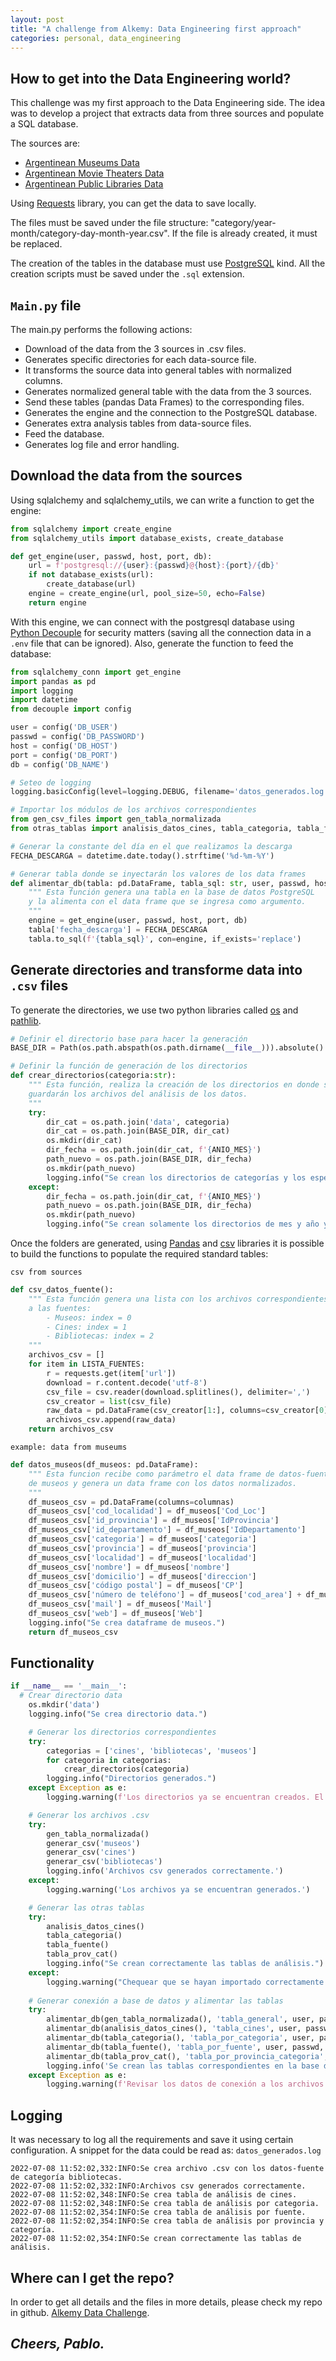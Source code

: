 ```yaml
---
layout: post
title: "A challenge from Alkemy: Data Engineering first approach"
categories: personal, data_engineering
---
```


## How to get into the Data Engineering world?

This challenge was my first approach to the Data Engineering side.
The idea was to develop a project that extracts data from three sources and populate a SQL database.

The sources are:
- [Argentinean Museums Data](https://datos.cultura.gob.ar/dataset/espacios-culturales-argentina-sinca/archivo/4207def0-2ff7-41d5-9095-d42ae8207a5d)
- [Argentinean Movie Theaters Data](https://datos.cultura.gob.ar/dataset/espacios-culturales-argentina-sinca/archivo/f7a8edb8-9208-41b0-8f19-d72811dcea97)
- [Argentinean Public Libraries Data](https://datos.cultura.gob.ar/dataset/espacios-culturales-argentina-sinca/archivo/01c6c048-dbeb-44e0-8efa-6944f73715d7)

Using [Requests](https://pypi.org/project/requests/) library, you can get the data to save locally.

The files must be saved under the file structure: "category/year-month/category-day-month-year.csv".
If the file is already created, it must be replaced.

The creation of the tables in the database must use [PostgreSQL](https://www.postgresql.org/) kind.
All the creation scripts must be saved under the `.sql` extension.

## `Main.py` file

The main.py performs the following actions:
- Download of the data from the 3 sources in .csv files.
- Generates specific directories for each data-source file.
- It transforms the source data into general tables with normalized columns.
- Generates normalized general table with the data from the 3 sources.
- Send these tables (pandas Data Frames) to the corresponding files.
- Generates the engine and the connection to the PostgreSQL database.
- Generates extra analysis tables from data-source files.
- Feed the database.
- Generates log file and error handling.

## Download the data from the sources

Using sqlalchemy and sqlalchemy_utils, we can write a function to get the engine:
``` python
from sqlalchemy import create_engine
from sqlalchemy_utils import database_exists, create_database

def get_engine(user, passwd, host, port, db):
    url = f'postgresql://{user}:{passwd}@{host}:{port}/{db}'
    if not database_exists(url):
        create_database(url)
    engine = create_engine(url, pool_size=50, echo=False)
    return engine
```

With this engine, we can connect with the postgresql database using [Python Decouple](https://pypi.org/project/python-decouple/) for security matters (saving all the connection data in a `.env` file that can be ignored).
Also, generate the function to feed the database:
``` python
from sqlalchemy_conn import get_engine
import pandas as pd
import logging
import datetime
from decouple import config

user = config('DB_USER')
passwd = config('DB_PASSWORD')
host = config('DB_HOST')
port = config('DB_PORT')
db = config('DB_NAME')

# Seteo de logging
logging.basicConfig(level=logging.DEBUG, filename='datos_generados.log', filemode='a', format='%(asctime)s:%(levelname)s:%(message)s')

# Importar los módulos de los archivos correspondientes
from gen_csv_files import gen_tabla_normalizada
from otras_tablas import analisis_datos_cines, tabla_categoria, tabla_fuente, tabla_prov_cat

# Generar la constante del día en el que realizamos la descarga
FECHA_DESCARGA = datetime.date.today().strftime('%d-%m-%Y')

# Generar tabla donde se inyectarán los valores de los data frames
def alimentar_db(tabla: pd.DataFrame, tabla_sql: str, user, passwd, host, port, db):
    """ Esta función genera una tabla en la base de datos PostgreSQL
    y la alimenta con el data frame que se ingresa como argumento.
    """
    engine = get_engine(user, passwd, host, port, db)
    tabla['fecha_descarga'] = FECHA_DESCARGA
    tabla.to_sql(f'{tabla_sql}', con=engine, if_exists='replace')
```

## Generate directories and transforme data into `.csv` files

To generate the directories, we use two python libraries called [os](https://docs.python.org/3/library/os.html) and [pathlib](https://docs.python.org/3/library/pathlib.html).
``` python
# Definir el directorio base para hacer la generación
BASE_DIR = Path(os.path.abspath(os.path.dirname(__file__))).absolute()

# Definir la función de generación de los directorios
def crear_directorios(categoria:str):
    """ Esta función, realiza la creación de los directorios en donde se 
    guardarán los archivos del análisis de los datos.
    """
    try:
        dir_cat = os.path.join('data', categoria)
        dir_cat = os.path.join(BASE_DIR, dir_cat) 
        os.mkdir(dir_cat)
        dir_fecha = os.path.join(dir_cat, f'{ANIO_MES}')
        path_nuevo = os.path.join(BASE_DIR, dir_fecha)
        os.mkdir(path_nuevo)
        logging.info("Se crean los directorios de categorías y los específicos al mes y año.")
    except:
        dir_fecha = os.path.join(dir_cat, f'{ANIO_MES}')
        path_nuevo = os.path.join(BASE_DIR, dir_fecha)
        os.mkdir(path_nuevo)
        logging.info("Se crean solamente los directorios de mes y año ya que los de categoría existen.")
```

Once the folders are generated, using [Pandas](https://pandas.pydata.org/) and [csv](https://docs.python.org/3/library/csv.html) libraries it is possible
to build the functions to populate the required standard tables:

`csv from sources`
``` python
def csv_datos_fuente():
    """ Esta función genera una lista con los archivos correspondientes
    a las fuentes:
        - Museos: index = 0
        - Cines: index = 1
        - Bibliotecas: index = 2
    """
    archivos_csv = []
    for item in LISTA_FUENTES:
        r = requests.get(item['url'])
        download = r.content.decode('utf-8')
        csv_file = csv.reader(download.splitlines(), delimiter=',')
        csv_creator = list(csv_file)
        raw_data = pd.DataFrame(csv_creator[1:], columns=csv_creator[0])
        archivos_csv.append(raw_data)
    return archivos_csv
```

`example: data from museums`
``` python
def datos_museos(df_museos: pd.DataFrame):
    """ Esta funcion recibe como parámetro el data frame de datos-fuente
    de museos y genera un data frame con los datos normalizados.
    """
    df_museos_csv = pd.DataFrame(columns=columnas)
    df_museos_csv['cod_localidad'] = df_museos['Cod_Loc']
    df_museos_csv['id_provincia'] = df_museos['IdProvincia']
    df_museos_csv['id_departamento'] = df_museos['IdDepartamento']
    df_museos_csv['categoria'] = df_museos['categoria']
    df_museos_csv['provincia'] = df_museos['provincia']
    df_museos_csv['localidad'] = df_museos['localidad']
    df_museos_csv['nombre'] = df_museos['nombre']
    df_museos_csv['domicilio'] = df_museos['direccion']
    df_museos_csv['código postal'] = df_museos['CP']
    df_museos_csv['número de teléfono'] = df_museos['cod_area'] + df_museos['telefono']
    df_museos_csv['mail'] = df_museos['Mail']
    df_museos_csv['web'] = df_museos['Web']
    logging.info("Se crea dataframe de museos.")
    return df_museos_csv
```

## Functionality

``` python
if __name__ == '__main__':
  # Crear directorio data
    os.mkdir('data')
    logging.info("Se crea directorio data.")

    # Generar los directorios correspondientes
    try: 
        categorias = ['cines', 'bibliotecas', 'museos']
        for categoria in categorias:
            crear_directorios(categoria)
        logging.info("Directorios generados.")
    except Exception as e:
        logging.warning(f'Los directorios ya se encuentran creados. El detalle de la excepcion es: {e}')

    # Generar los archivos .csv    
    try:
        gen_tabla_normalizada()
        generar_csv('museos')
        generar_csv('cines')
        generar_csv('bibliotecas')
        logging.info('Archivos csv generados correctamente.')
    except:
        logging.warning('Los archivos ya se encuentran generados.')

    # Generar las otras tablas
    try:
        analisis_datos_cines()
        tabla_categoria()
        tabla_fuente()
        tabla_prov_cat()
        logging.info("Se crean correctamente las tablas de análisis.")
    except:
        logging.warning("Chequear que se hayan importado correctamente los archivos csv.")
    
    # Generar conexión a base de datos y alimentar las tablas
    try:
        alimentar_db(gen_tabla_normalizada(), 'tabla_general', user, passwd, host, port, db)
        alimentar_db(analisis_datos_cines(), 'tabla_cines', user, passwd, host, port, db)
        alimentar_db(tabla_categoria(), 'tabla_por_categoria', user, passwd, host, port, db)
        alimentar_db(tabla_fuente(), 'tabla_por_fuente', user, passwd, host, port, db)
        alimentar_db(tabla_prov_cat(), 'tabla_por_provincia_categoria', user, passwd, host, port, db)
        logging.info('Se crean las tablas correspondientes en la base de datos.')
    except Exception as e:
        logging.warning(f'Revisar los datos de conexión a los archivos anteriores. Revisar excepción: {e}.')
```

## Logging

It was necessary to log all the requirements and save it using certain configuration.
A snippet for the data could be read as:
`datos_generados.log`
``` log
2022-07-08 11:52:02,332:INFO:Se crea archivo .csv con los datos-fuente de categoría bibliotecas.
2022-07-08 11:52:02,332:INFO:Archivos csv generados correctamente.
2022-07-08 11:52:02,348:INFO:Se crea tabla de análisis de cines.
2022-07-08 11:52:02,348:INFO:Se crea tabla de análisis por categoria.
2022-07-08 11:52:02,354:INFO:Se crea tabla de análisis por fuente.
2022-07-08 11:52:02,354:INFO:Se crea tabla de análisis por provincia y categoría.
2022-07-08 11:52:02,354:INFO:Se crean correctamente las tablas de análisis.
```

## Where can I get the repo?

In order to get all details and the files in more details, please check my repo in github.
[Alkemy Data Challenge](https://github.com/manoloacademia/alkemy_data_challenge).

## *__Cheers, Pablo.__*

